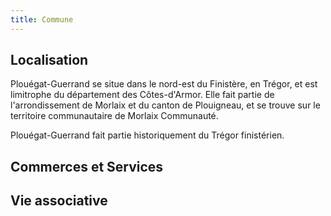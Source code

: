 ```yaml
---
title: Commune
---
```

## Localisation

Plouégat-Guerrand se situe dans le nord-est du Finistère, en Trégor, et est limitrophe du département des Côtes-d'Armor. Elle fait partie de l'arrondissement de Morlaix et du canton de Plouigneau, et se trouve sur le territoire communautaire de Morlaix Communauté.

Plouégat-Guerrand fait partie historiquement du Trégor finistérien. 

## Commerces et Services

## Vie associative
